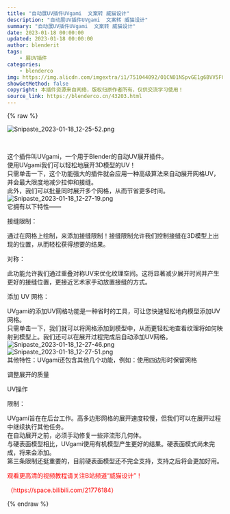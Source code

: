 ```yaml
---
title: "自动展UV插件UVgami  文案转 威猫设计"
description: "自动展UV插件UVgami  文案转 威猫设计"
summary: "自动展UV插件UVgami  文案转 威猫设计"
date: 2023-01-18 00:00:00
updated: 2023-01-18 00:00:00
author: blenderit
tags: 
    - 展UV插件
categories:
    - blenderco
img: https://img.alicdn.com/imgextra/i1/751044092/O1CN01NSpvGE1g6BVV5FGq6_!!751044092.png
showGetMethod: false
copyright: 本插件资源来自网络，版权归原作者所有，仅供交流学习使用！
source_link: https://blenderco.cn/43203.html
---
```


{% raw %}
<p><img src="https://img.alicdn.com/imgextra/i1/751044092/O1CN01NSpvGE1g6BVV5FGq6_!!751044092.png" alt="Snipaste_2023-01-18_12-25-52.png"></p><p> </p><section>这个插件叫UVgami，一个用于Blender的自动UV展开插件。</section><section>使用UVgami我们可以轻松地展开3D模型的UV！</section><section>只需单击一下，这个功能强大的插件就会应用一种高级算法来自动展开网格UV，并会最大限度地减少拉伸和接缝。</section><section>此外，我们可以批量同时展开多个网格，从而节省更多时间。</section><section><img src="https://img.alicdn.com/imgextra/i3/751044092/O1CN01FJtGDc1g6BVZNkShC_!!751044092.png" alt="Snipaste_2023-01-18_12-27-19.png"></section><section>
<section>它拥有以下特性——</section>
<p>接缝限制：</p>
<section>通过在网格上绘制，来添加接缝限制！接缝限制允许我们控制接缝在3D模型上出现的位置，从而轻松获得想要的结果。</section>
<p>对称：</p>
<section>此功能允许我们通过重叠对称UV来优化纹理空间。这将显著减少展开时间并产生更好的接缝位置，更接近艺术家手动放置接缝的方式。</section>
<p>添加 UV 网格：</p>
<section>UVgami的添加UV网格功能是一种省时的工具，可让您快速轻松地向模型添加UV网格。</section>
<section>只需单击一下，我们就可以将网格添加到模型中，从而更轻松地查看纹理将如何映射到模型上。我们还可以在展开过程完成后自动添加UV网格。</section>
<section><img src="https://img.alicdn.com/imgextra/i3/751044092/O1CN01VbaOJf1g6BVh05nGK_!!751044092.png" alt="Snipaste_2023-01-18_12-27-46.png"></section>
<section><img src="https://img.alicdn.com/imgextra/i4/751044092/O1CN01SVcW941g6BVhqbkEs_!!751044092.png" alt="Snipaste_2023-01-18_12-27-51.png"></section>
<section>其他特性：UVgami还包含其他几个功能，例如：使用四边形时保留网格
<p>调整展开的质量</p>
<section>UV操作</section>
<p>限制：</p>
<section>UVgami旨在在后台工作。高多边形网格的展开速度较慢，但我们可以在展开过程中继续执行其他任务。</section>
<section>在自动展开之前，必须手动修复一些非流形几何体。</section>
<section>与硬表面模型相比，UVgami使用有机模型产生更好的结果。硬表面模式尚未完成，将来会添加。</section>
<section>第三条限制还挺重要的，目前硬表面模型还不完全支持，支持之后将会更加好用。</section>
<section></section>
<p><span style="color: #ff0000;">观看更高清的视频教程请关注B站频道“威猫设计”！</span></p>
<p><span style="color: #ff0000;">（https://space.bilibili.com/21776184）</span></p>
</section>
</section>
<div style="display: none">blenderco</div>
{% endraw %}